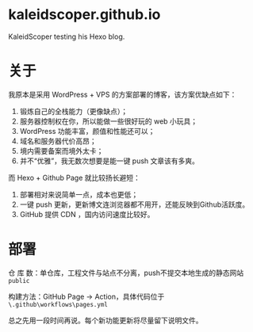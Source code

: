 # kaleidscoper.github.io

KaleidScoper testing his Hexo blog.

# 关于

我原本是采用 WordPress + VPS 的方案部署的博客，该方案优缺点如下：

1. 锻炼自己的全栈能力（更像缺点）；
2. 服务器控制权在你，所以能做一些很好玩的 web 小玩具；
3. WordPress 功能丰富，颜值和性能还可以；
4. 域名和服务器代价高昂；
5. 境内需要备案而境外太卡；
6. 并不“优雅”，我无数次想要是能一键 push 文章该有多爽。

而 Hexo + Github Page 就比较扬长避短：

1. 部署相对来说简单一点，成本也更低；
2. 一键 push 更新，更新博文连浏览器都不用开，还能反映到Github活跃度。
3. GitHub 提供 CDN ，国内访问速度比较好。

# 部署

仓 库 数：单仓库，工程文件与站点不分离，push不提交本地生成的静态网站`public`

构建方法：GitHub Page -> Action，具体代码位于`\.github\workflows\pages.yml`

总之先用一段时间再说。每个新功能更新将尽量留下说明文件。
